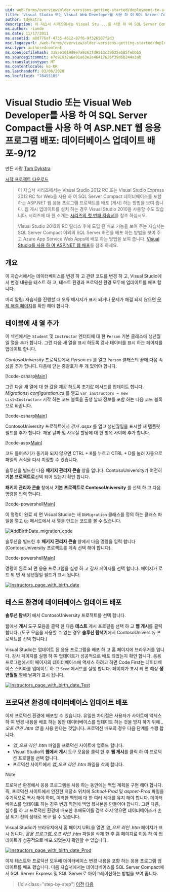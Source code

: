 ```yaml
---
uid: web-forms/overview/older-versions-getting-started/deployment-to-a-hosting-provider/deployment-to-a-hosting-provider-deploying-a-database-update-9-of-12
title: 'Visual Studio 또는 Visual Web Developer를 사용 하 여 SQL Server Compact를 사용 하 여 ASP.NET 웹 응용 프로그램 배포: 데이터베이스 업데이트 배포-9/12 | Microsoft Docs'
author: tdykstra
description: 이 자습서 시리즈에서는 Visual Stu ...를 사용 하 여 SQL Server Compact 데이터베이스를 포함 하는 ASP.NET 웹 응용 프로그램 프로젝트를 배포 (게시) 하는 방법을 보여 줍니다.
ms.author: riande
ms.date: 11/17/2011
ms.assetid: a8d776af-4735-4612-87f6-9f326587f2d3
msc.legacyurl: /web-forms/overview/older-versions-getting-started/deployment-to-a-hosting-provider/deployment-to-a-hosting-provider-deploying-a-database-update-9-of-12
msc.type: authoredcontent
ms.openlocfilehash: 3385e1019d9e7a9263fd9513c39b25eb85febbb5
ms.sourcegitcommit: e7e91932a6e91a63e2e46417626f39d6b244a3ab
ms.translationtype: MT
ms.contentlocale: ko-KR
ms.lasthandoff: 03/06/2020
ms.locfileid: "78455105"
---
```

# <a name="deploying-an-aspnet-web-application-with-sql-server-compact-using-visual-studio-or-visual-web-developer-deploying-a-database-update---9-of-12"></a>Visual Studio 또는 Visual Web Developer를 사용 하 여 SQL Server Compact를 사용 하 여 ASP.NET 웹 응용 프로그램 배포: 데이터베이스 업데이트 배포-9/12

만든 사람 [Tom Dykstra](https://github.com/tdykstra)

[시작 프로젝트 다운로드](https://code.msdn.microsoft.com/Deploying-an-ASPNET-Web-4e31366b)

> 이 자습서 시리즈에서는 Visual Studio 2012 RC 또는 Visual Studio Express 2012 RC for Web을 사용 하 여 SQL Server Compact 데이터베이스를 포함 하는 ASP.NET 웹 응용 프로그램 프로젝트를 배포 (게시) 하는 방법을 보여 줍니다. 웹 게시 업데이트를 설치 하는 경우 Visual Studio 2010을 사용할 수도 있습니다. 시리즈에 대 한 소개는 [시리즈의 첫 번째 자습서](deployment-to-a-hosting-provider-introduction-1-of-12.md)를 참조 하십시오.
> 
> Visual Studio 2012의 RC 릴리스 후에 도입 된 배포 기능을 보여 주는 자습서는 SQL Server Compact 이외의 SQL Server 버전을 배포 하는 방법을 보여 주고 Azure App Service Web Apps에 배포 하는 방법을 보여 줍니다. [Visual Studio를 사용 하 여 ASP.NET 웹 배포](../../deployment/visual-studio-web-deployment/introduction.md)를 참조 하세요.

## <a name="overview"></a>개요

이 자습서에서는 데이터베이스를 변경 하 고 관련 코드를 변경 하 고, Visual Studio에서 변경 내용을 테스트 하 고, 테스트 환경과 프로덕션 환경 모두에 업데이트를 배포 합니다.

미리 알림: 자습서를 진행할 때 오류 메시지가 표시 되거나 문제가 해결 되지 않으면 [문제 해결 페이지](deployment-to-a-hosting-provider-creating-and-installing-deployment-packages-12-of-12.md)를 확인 해야 합니다.

## <a name="adding-a-new-column-to-a-table"></a>테이블에 새 열 추가

이 섹션에서는 `Student` 및 `Instructor` 엔터티에 대 한 `Person` 기본 클래스에 생년월일 열을 추가 합니다. 그런 다음 새 열을 표시 하도록 강사 데이터를 표시 하는 페이지를 업데이트 합니다.

*ContosoUniversity* 프로젝트에서 *Person.cs* 를 열고 `Person` 클래스의 끝에 다음 속성을 추가 합니다. 다음에 닫는 중괄호가 두 개 있어야 합니다.

[!code-csharp[Main](deployment-to-a-hosting-provider-deploying-a-database-update-9-of-12/samples/sample1.cs)]

그런 다음 새 열에 대 한 값을 제공 하도록 초기값 메서드를 업데이트 합니다. *Migrations\ configuration.cs* 를 열고 `var instructors = new List<Instructor>` 시작 하는 코드 블록을 출생 날짜 정보를 포함 하는 다음 코드 블록으로 바꿉니다.

[!code-csharp[Main](deployment-to-a-hosting-provider-deploying-a-database-update-9-of-12/samples/sample2.cs)]

ContosoUniversity 프로젝트에서 *강사 .aspx* 를 열고 생년월일을 표시할 새 템플릿 필드를 추가 합니다. 채용 날짜 및 사무실 할당에 대 한 항목 사이에 추가 합니다.

[!code-aspx[Main](deployment-to-a-hosting-provider-deploying-a-database-update-9-of-12/samples/sample3.aspx)]

코드 들여쓰기가 동기화 되지 않으면 CTRL + K를 누르고 CTRL + D를 눌러 자동으로 파일의 서식을 다시 지정할 수 있습니다.

솔루션을 빌드한 다음 **패키지 관리자 콘솔** 창을 엽니다. ContosoUniversity가 여전히 **기본 프로젝트로**선택 되어 있는지 확인 합니다.

**패키지 관리자 콘솔** 창에서 **기본 프로젝트로** **ContosoUniversity** 를 선택 하 고 다음 명령을 입력 합니다.

[!code-powershell[Main](deployment-to-a-hosting-provider-deploying-a-database-update-9-of-12/samples/sample4.ps1)]

이 명령이 완료 되 면 Visual Studio는 새 `DbMigration` 클래스를 정의 하는 클래스 파일을 열고 `Up` 메서드에서 새 열을 만드는 코드를 볼 수 있습니다.

![AddBirthDate_migration_code](deployment-to-a-hosting-provider-deploying-a-database-update-9-of-12/_static/image1.png)

솔루션을 빌드한 후 **패키지 관리자 콘솔** 창에서 다음 명령을 입력 합니다 (ContosoUniversity 프로젝트를 계속 선택 해야 합니다).

[!code-powershell[Main](deployment-to-a-hosting-provider-deploying-a-database-update-9-of-12/samples/sample5.ps1)]

명령이 완료 되 면 응용 프로그램을 실행 하 고 강사 페이지를 선택 합니다. 페이지가 로드 되 면 새 생년월일 필드가 표시 됩니다.

[![Instructors_page_with_birth_date](deployment-to-a-hosting-provider-deploying-a-database-update-9-of-12/_static/image3.png)](deployment-to-a-hosting-provider-deploying-a-database-update-9-of-12/_static/image2.png)

## <a name="deploying-the-database-update-to-the-test-environment"></a>테스트 환경에 데이터베이스 업데이트 배포

**솔루션 탐색기** 에서 ContosoUniversity 프로젝트를 선택 합니다.

웹에서 **게시** 도구 모음을 클릭 한 다음 **테스트** 게시 프로필을 선택 하 고 **웹 게시**를 클릭 합니다. (도구 모음을 사용할 수 없는 경우 **솔루션 탐색기**에서 ContosoUniversity 프로젝트를 선택 합니다.)

Visual Studio는 업데이트 된 응용 프로그램을 배포 하 고 홈 페이지에 브라우저를 엽니다. 강사 페이지를 실행 하 여 업데이트가 성공적으로 배포 되었는지 확인 합니다. 응용 프로그램에서이 페이지의 데이터베이스에 액세스 하려고 하면 Code First는 데이터베이스 스키마를 업데이트 하 고 `Seed` 메서드를 실행 합니다. 페이지가 표시 되 면 예상 **생년월일** 열에 날짜가 표시 됩니다.

[![Instructors_page_with_birth_date_Test](deployment-to-a-hosting-provider-deploying-a-database-update-9-of-12/_static/image5.png)](deployment-to-a-hosting-provider-deploying-a-database-update-9-of-12/_static/image4.png)

## <a name="deploying-the-database-update-to-the-production-environment"></a>프로덕션 환경에 데이터베이스 업데이트 배포

이제 프로덕션 환경에 배포할 수 있습니다. 유일한 차이점은 사용자가 사이트에 액세스 하 여 변경 내용을 배포 하는 동안 데이터베이스를 업데이트 하는 것을 방지 하기 위해 *\_오프 라인 .htm 앱* 을 사용 한다는 것입니다. 프로덕션 배포의 경우 다음 단계를 수행 합니다.

- *앱\_오프 라인 .htm* 파일을 프로덕션 사이트에 업로드 합니다.
- Visual Studio의 **웹에서 게시** 도구 모음을 클릭 한 후 **웹 게시**를 클릭 하 여 프로덕션 프로필을 선택 합니다.
- 프로덕션 사이트에서 *앱\_오프 라인 .htm* 파일을 삭제 합니다.

> [!NOTE]
> 프로덕션 환경에서 응용 프로그램을 사용 하는 동안에는 백업 계획을 구현 해야 합니다. 즉, 프로덕션 사이트에서 안전한 저장소 위치에 *School-Prod* 및 *aspnet-Prod* 파일을 주기적으로 복사 해야 하며, 이러한 백업에 대 한 여러 세대를 유지 해야 합니다. 데이터베이스를 업데이트 하는 경우 변경 직전에 백업 복사본을 만들어야 합니다. 그런 다음, 실수를 하 고 프로덕션 환경에 배포한 후에도이를 검색 하지 않으면 데이터베이스가 손상 되기 전의 상태로 복구 될 수 있습니다.

Visual Studio가 브라우저에서 홈 페이지 URL을 열면 *앱\_오프 라인 .htm* 페이지가 표시 됩니다. *응용 프로그램\_오프 라인 .htm* 파일을 삭제 한 후 홈 페이지로 이동 하 여 업데이트가 성공적으로 배포 되었는지 확인할 수 있습니다.

[![Instructors_page_with_birth_date_Prod](deployment-to-a-hosting-provider-deploying-a-database-update-9-of-12/_static/image7.png)](deployment-to-a-hosting-provider-deploying-a-database-update-9-of-12/_static/image6.png)

이제 테스트와 프로덕션 모두에 데이터베이스 변경 내용을 포함 하는 응용 프로그램 업데이트를 배포 했습니다. 다음 자습서에서는 데이터베이스를 SQL Server Compact에서 SQL Server Express 및 SQL Server로 마이그레이션하는 방법을 보여 줍니다.

> [!div class="step-by-step"]
> [이전](deployment-to-a-hosting-provider-deploying-a-code-only-update-8-of-12.md)
> [다음](deployment-to-a-hosting-provider-migrating-to-sql-server-10-of-12.md)
